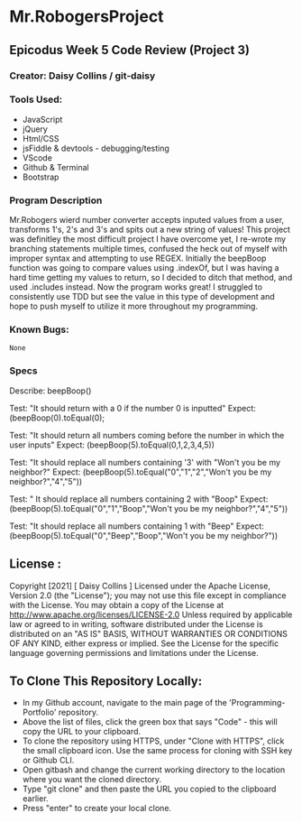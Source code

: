 # Mr.RobogersProject
## Epicodus Week 5 Code Review (Project 3)
### Creator:  Daisy Collins / git-daisy 

### Tools Used:
* JavaScript
* jQuery
* Html/CSS
* jsFiddle & devtools - debugging/testing
* VScode
* Github & Terminal 
* Bootstrap 

### Program Description 
<p> Mr.Robogers wierd number converter accepts inputed values from a user, transforms 1's, 2's and 3's and spits out a new string of values! 
This project was definitley the most difficult project I have overcome yet, I re-wrote my branching statements multiple times, confused the heck out of myself with improper syntax and attempting to use REGEX. Initially the beepBoop function was going to compare values using .indexOf, but I was having a hard time getting my values to return, so I decided to ditch that method, and used .includes instead. Now the program works great! I struggled to consistently use TDD but see the value in this type of development and hope to push myself to utilize it more throughout my programming.<p>


### Known Bugs: 
    None
  
### Specs
Describe: beepBoop()

Test: "It should return with a 0 if the number 0 is inputted"
Expect: (beepBoop(0).toEqual(0); 

Test: "It should return all numbers coming before the number in which the user inputs" 
Expect: (beepBoop(5).toEqual(0,1,2,3,4,5))

Test: "It should replace all numbers containing '3' with "Won't you be my neighbor?"
Expect: (beepBoop(5).toEqual("0","1","2","Won't you be my neighbor?","4","5"))

Test: " It should replace all numbers containing 2 with "Boop"
Expect: (beepBoop(5).toEqual("0","1","Boop","Won't you be my neighbor?","4","5"))

Test: "It should replace all numbers containing 1 with "Beep"
Expect: (beepBoop(5).toEqual("0","Beep","Boop","Won't you be my neighbor?"))
  
 ## License :
  Copyright [2021] [ Daisy Collins ]
 Licensed under the Apache License, Version 2.0 (the "License"); you may not use this file except in compliance with the License. You may obtain a copy of the License at http://www.apache.org/licenses/LICENSE-2.0
 Unless required by applicable law or agreed to in writing, software distributed under the License is distributed on an "AS IS" BASIS, WITHOUT WARRANTIES OR CONDITIONS OF ANY KIND, either express or implied. See the License for the specific language governing permissions and limitations under the License.

## To Clone This Repository Locally: 
* In my Github account, navigate to the main page of the 'Programming-Portfolio' repository. 
* Above the list of files, click the green box that says "Code" - this will copy the URL to your clipboard.
* To clone the repository using HTTPS, under "Clone with HTTPS", click the small clipboard icon. Use the same process for cloning with SSH key or Github CLI.
* Open gitbash and change the current working directory to the location where you want the cloned directory.
* Type "git clone" and then paste the URL you copied to the clipboard earlier.
* Press "enter" to create your local clone.
